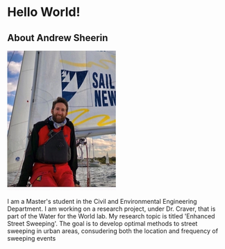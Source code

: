 # Hello World! 

## About Andrew Sheerin

![minipic](/images/me.jpg?raw=True)

I am a Master's student in the Civil and Environmental Engineering Department. 
I am working on a research project, under Dr. Craver, that is part of the Water for the World lab.
My research topic is titled 'Enhanced Street Sweeping'. The goal is to develop optimal methods to street sweeping in urban areas,
consudering both the location and frequency of sweeping events
